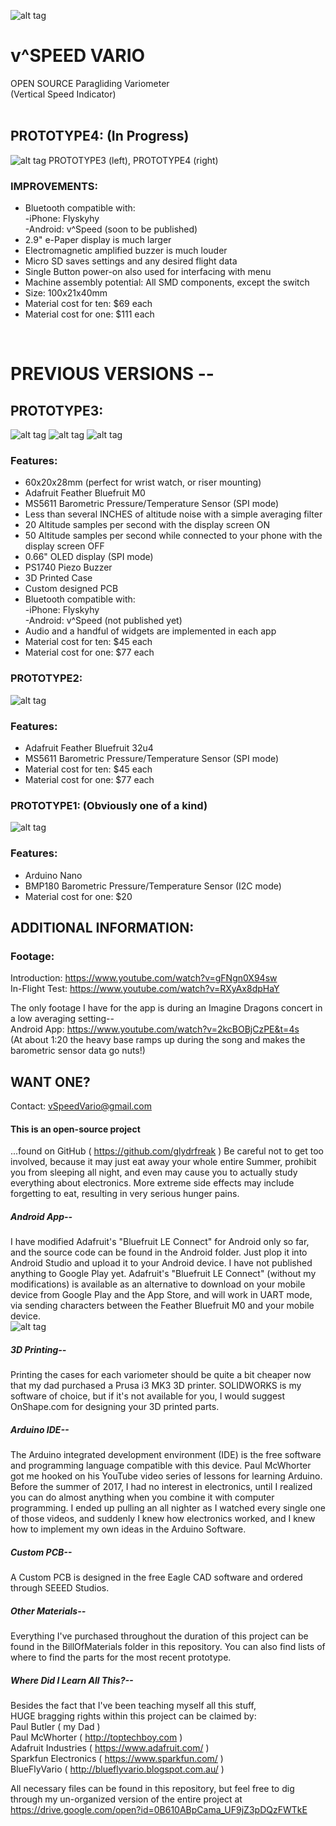 ![alt tag](https://github.com/glydrfreak/vSpeedVario/blob/master/Images/logo.jpg)

# v^SPEED VARIO
OPEN SOURCE Paragliding Variometer <br />
(Vertical Speed Indicator) <br />
<br /> 

## PROTOTYPE4: (In Progress) <br />
![alt tag](https://github.com/glydrfreak/vSpeedVario/blob/master/Images/PROTOTYPE3AND4.JPG)
PROTOTYPE3 (left), PROTOTYPE4 (right) <br />
### IMPROVEMENTS: <br />
- Bluetooth compatible with: <br />
  -iPhone: Flyskyhy <br />
  -Android: v^Speed (soon to be published)  <br />
- 2.9" e-Paper display is much larger <br />
- Electromagnetic amplified buzzer is much louder <br />
- Micro SD saves settings and any desired flight data <br />
- Single Button power-on also used for interfacing with menu <br />
- Machine assembly potential: All SMD components, except the switch <br />
- Size: 100x21x40mm
- Material cost for ten: $69 each <br />
- Material cost for one: $111 each <br />

<br />

# PREVIOUS VERSIONS --

## PROTOTYPE3: <br />
![alt tag](https://github.com/glydrfreak/vSpeedVario/blob/master/Images/PROTOTYPE3.jpg)
![alt tag](https://github.com/glydrfreak/vSpeedVario/blob/master/SolidWorks/P2/P2_BLACK.JPG)
![alt tag](https://github.com/glydrfreak/vSpeedVario/blob/master/BillOfMaterials/ExplodedView.JPG)
### Features: <br />
- 60x20x28mm (perfect for wrist watch, or riser mounting) <br />
- Adafruit Feather Bluefruit M0 <br />
- MS5611 Barometric Pressure/Temperature Sensor (SPI mode) <br />
- Less than several INCHES of altitude noise with a simple averaging filter <br />
- 20 Altitude samples per second with the display screen ON <br />
- 50 Altitude samples per second while connected to your phone with the display screen OFF <br />
- 0.66" OLED display (SPI mode) <br />
- PS1740 Piezo Buzzer <br />
- 3D Printed Case <br />
- Custom designed PCB <br />
- Bluetooth compatible with: <br />
  -iPhone: Flyskyhy <br />
  -Android: v^Speed (not published yet)  <br />
- Audio and a handful of widgets are implemented in each app <br />
- Material cost for ten: $45 each <br />
- Material cost for one: $77 each <br />

### PROTOTYPE2: <br />
![alt tag](https://github.com/glydrfreak/vSpeedVario/blob/master/Images/PROTOTYPE2.jpg)
### Features: <br />
- Adafruit Feather Bluefruit 32u4 <br />
- MS5611 Barometric Pressure/Temperature Sensor (SPI mode) <br />
- Material cost for ten: $45 each <br />
- Material cost for one: $77 each <br />

### PROTOTYPE1: (Obviously one of a kind) <br />
![alt tag](https://github.com/glydrfreak/vSpeedVario/blob/master/Images/PROTOTYPE1.jpg)
### Features: <br />
- Arduino Nano <br />
- BMP180 Barometric Pressure/Temperature Sensor (I2C mode) <br />
- Material cost for one: $20 <br />

## ADDITIONAL INFORMATION: <br />
### Footage: <br />
Introduction: https://www.youtube.com/watch?v=gFNgn0X94sw <br />
In-Flight Test: https://www.youtube.com/watch?v=RXyAx8dpHaY <br />

The only footage I have for the app is during an Imagine Dragons concert in a low averaging setting--  <br />
Android App: https://www.youtube.com/watch?v=2kcBOBjCzPE&t=4s <br />
(At about 1:20 the heavy base ramps up during the song and makes the barometric sensor data go nuts!) <br />

## WANT ONE?
Contact: vSpeedVario@gmail.com


#### This is an open-source project 
...found on GitHub ( https://github.com/glydrfreak )
Be careful not to get too involved, because it may just eat away your whole entire Summer, prohibit you from sleeping all night, and even may cause you to actually study everything about electronics. More extreme side effects may include forgetting to eat, resulting in very serious hunger pains. 

##### Android App--
I have modified Adafruit's "Bluefruit LE Connect" for Android only so far, and the source code can be found in the Android folder. Just plop it into Android Studio and upload it to your Android device. I have not published anything to Google Play yet.
Adafruit's "Bluefruit LE Connect" (without my modifications) is available as an alternative to download on your mobile device from Google Play and the App Store, and will work in UART mode, via sending characters between the Feather Bluefruit M0 and your mobile device. <br />
![alt tag](https://github.com/glydrfreak/vSpeedVario/blob/master/Images/ANDROID.jpg)

##### 3D Printing--
Printing the cases for each variometer should be quite a bit cheaper now that my dad purchased a Prusa i3 MK3 3D printer. SOLIDWORKS is my software of choice, but if it's not available for you, I would suggest OnShape.com for designing your 3D printed parts.

##### Arduino IDE--
The Arduino integrated development environment (IDE) is the free software and programming language compatible with this device. Paul McWhorter got me hooked on his YouTube video series of lessons for learning Arduino. Before the summer of 2017, I had no interest in electronics, until I realized you can do almost anything when you combine it with computer programming. I ended up pulling an all nighter as I watched every single one of those videos, and suddenly I knew how electronics worked, and I knew how to implement my own ideas in the Arduino Software. 

##### Custom PCB--
A Custom PCB is designed in the free Eagle CAD software and ordered through SEEED Studios. 

##### Other Materials--
Everything I've purchased throughout the duration of this project can be found in the BillOfMaterials folder in this repository. You can also find lists of where to find the parts for the most recent prototype.

##### Where Did I Learn All This?--
Besides the fact that I've been teaching myself all this stuff,<br />
HUGE bragging rights within this project can be claimed by:<br />
Paul Butler ( my Dad )<br />
Paul McWhorter ( http://toptechboy.com )<br />
Adafruit Industries ( https://www.adafruit.com/ )<br />
Sparkfun Electronics ( https://www.sparkfun.com/ )<br />
BlueFlyVario ( http://blueflyvario.blogspot.com.au/ )<br />

All necessary files can be found in this repository, but feel free to dig through my un-organized version of the entire project at https://drive.google.com/open?id=0B610ABpCama_UF9jZ3pDQzFWTkE




